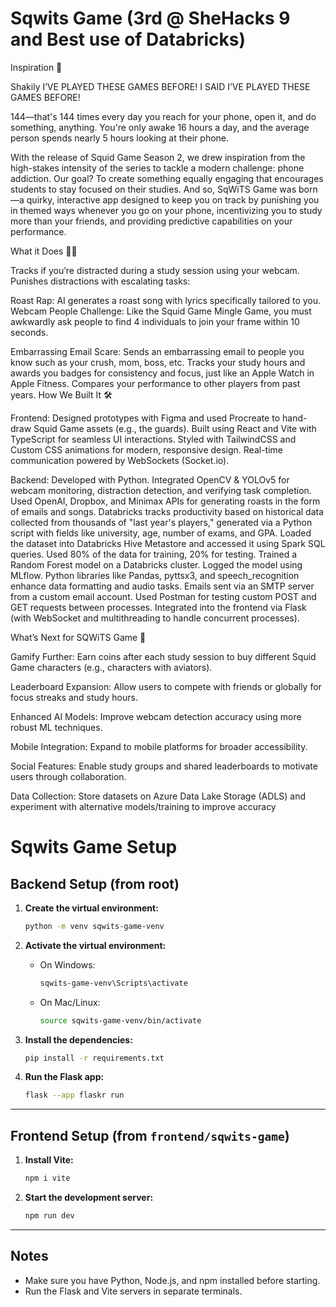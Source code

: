 # Sqwits Game (3rd @ SheHacks 9 and Best use of Databricks)
Inspiration 🎯

Shakily I’VE PLAYED THESE GAMES BEFORE! I SAID I’VE PLAYED THESE GAMES BEFORE!

144—that's 144 times every day you reach for your phone, open it, and do something, anything. You're only awake 16 hours a day, and the average person spends nearly 5 hours looking at their phone.

With the release of Squid Game Season 2, we drew inspiration from the high-stakes intensity of the series to tackle a modern challenge: phone addiction. Our goal? To create something equally engaging that encourages students to stay focused on their studies. And so, SqWiTS Game was born—a quirky, interactive app designed to keep you on track by punishing you in themed ways whenever you go on your phone, incentivizing you to study more than your friends, and providing predictive capabilities on your performance.

What it Does 📱✨

Tracks if you’re distracted during a study session using your webcam.
Punishes distractions with escalating tasks:

Roast Rap: AI generates a roast song with lyrics specifically tailored to you.
Webcam People Challenge: Like the Squid Game Mingle Game, you must awkwardly ask people to find 4 individuals to join your frame within 10 seconds.

Embarrassing Email Scare: Sends an embarrassing email to people you know such as your crush, mom, boss, etc.
Tracks your study hours and awards you badges for consistency and focus, just like an Apple Watch in Apple Fitness.
Compares your performance to other players from past years.
How We Built It 🛠️

Frontend:
Designed prototypes with Figma and used Procreate to hand-draw Squid Game assets (e.g., the guards).
Built using React and Vite with TypeScript for seamless UI interactions.
Styled with TailwindCSS and Custom CSS animations for modern, responsive design.
Real-time communication powered by WebSockets (Socket.io).

Backend:
Developed with Python.
Integrated OpenCV & YOLOv5 for webcam monitoring, distraction detection, and verifying task completion.
Used OpenAI, Dropbox, and Minimax APIs for generating roasts in the form of emails and songs.
Databricks tracks productivity based on historical data collected from thousands of "last year's players," generated via a Python script with fields like university, age, number of exams, and GPA.
Loaded the dataset into Databricks Hive Metastore and accessed it using Spark SQL queries.
Used 80% of the data for training, 20% for testing.
Trained a Random Forest model on a Databricks cluster.
Logged the model using MLflow.
Python libraries like Pandas, pyttsx3, and speech_recognition enhance data formatting and audio tasks.
Emails sent via an SMTP server from a custom email account.
Used Postman for testing custom POST and GET requests between processes.
Integrated into the frontend via Flask (with WebSocket and multithreading to handle concurrent processes).

What’s Next for SQWiTS Game 🚀

Gamify Further:
Earn coins after each study session to buy different Squid Game characters (e.g., characters with aviators).

Leaderboard Expansion:
Allow users to compete with friends or globally for focus streaks and study hours.

Enhanced AI Models:
Improve webcam detection accuracy using more robust ML techniques.

Mobile Integration:
Expand to mobile platforms for broader accessibility.

Social Features:
Enable study groups and shared leaderboards to motivate users through collaboration.

Data Collection:
Store datasets on Azure Data Lake Storage (ADLS) and experiment with alternative models/training to improve accuracy

# Sqwits Game Setup

## Backend Setup (from root)

1. **Create the virtual environment:**

   ```bash
   python -m venv sqwits-game-venv
   ```

2. **Activate the virtual environment:**

   - On Windows:
     ```bash
     sqwits-game-venv\Scripts\activate
     ```
   - On Mac/Linux:
     ```bash
     source sqwits-game-venv/bin/activate
     ```

3. **Install the dependencies:**

   ```bash
   pip install -r requirements.txt
   ```

4. **Run the Flask app:**
   ```bash
   flask --app flaskr run
   ```

---

## Frontend Setup (from `frontend/sqwits-game`)

1. **Install Vite:**

   ```bash
   npm i vite
   ```

2. **Start the development server:**
   ```bash
   npm run dev
   ```

---

## Notes

- Make sure you have Python, Node.js, and npm installed before starting.
- Run the Flask and Vite servers in separate terminals.

